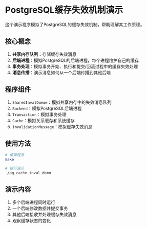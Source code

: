# PostgreSQL缓存失效机制演示

这个演示程序模拟了PostgreSQL的缓存失效机制，帮助理解其工作原理。

## 核心概念

1. **共享内存队列**：存储缓存失效消息
2. **后端进程**：模拟PostgreSQL的后端进程，每个进程维护自己的缓存
3. **事务处理**：模拟事务开始、执行和提交/回滚过程中的缓存失效处理
4. **消息传播**：演示消息如何从一个后端传播到其他后端

## 程序组件

1. `SharedInvalQueue`：模拟共享内存中的失效消息队列
2. `Backend`：模拟PostgreSQL后端进程
3. `Transaction`：模拟事务处理
4. `Cache`：模拟关系缓存和系统缓存
5. `InvalidationMessage`：模拟缓存失效消息

## 使用方法

```bash
# 编译程序
make

# 运行演示
./pg_cache_inval_demo
```

## 演示内容

1. 多个后端进程同时运行
2. 一个后端修改数据并提交事务
3. 其他后端接收并处理缓存失效消息
4. 观察缓存状态的变化
